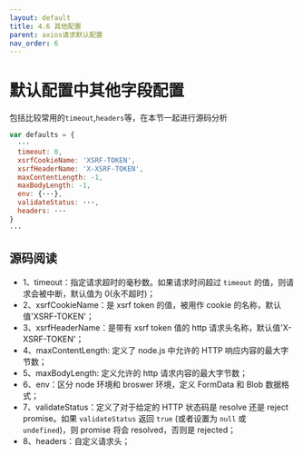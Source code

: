 ```yaml
---
layout: default
title: 4.6 其他配置
parent: axios请求默认配置
nav_order: 6
---
```


# 默认配置中其他字段配置

包括比较常用的`timeout`,`headers`等，在本节一起进行源码分析

```javascript
var defaults = {
  ···
  timeout: 0,
  xsrfCookieName: 'XSRF-TOKEN',
  xsrfHeaderName: 'X-XSRF-TOKEN',
  maxContentLength: -1,
  maxBodyLength: -1,
  env: {···},
  validateStatus: ···,
  headers: ···
}
···
```

## 源码阅读

- 1、timeout：指定请求超时的毫秒数。如果请求时间超过 `timeout` 的值，则请求会被中断，默认值为 0(永不超时)；
- 2、xsrfCookieName：是 xsrf token 的值，被用作 cookie 的名称，默认值'XSRF-TOKEN'；
- 3、xsrfHeaderName：是带有 xsrf token 值的 http 请求头名称，默认值'X-XSRF-TOKEN'；
- 4、maxContentLength: 定义了 node.js 中允许的 HTTP 响应内容的最大字节数；
- 5、maxBodyLength: 定义允许的 http 请求内容的最大字节数；
- 6、env：区分 node 环境和 broswer 环境，定义 FormData 和 Blob 数据格式；
- 7、validateStatus：定义了对于给定的 HTTP 状态码是 resolve 还是 reject promise。如果 `validateStatus` 返回 `true` (或者设置为 `null` 或 `undefined`)，则 promise 将会 resolved，否则是 rejected；
- 8、headers：自定义请求头；
